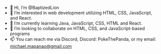 - 👋 Hi, I’m @BaptizedLion
- 👀 I’m interested in web development utilizing HTML, CSS, JavaScript, and React.
- 🌱 I’m currently learning Java, JavaScript, CSS, HTML and React.
- 💞️ I’m looking to collaborate on HTML, CSS, and JavaScript-based programs
- 📫 You can reach me via Discord, Discord: PokeThePanda, or my email: michael.mapanao@gmail.com

<!---
BaptizedLion/BaptizedLion is a ✨ special ✨ repository because its `README.md` (this file) appears on your GitHub profile.
You can click the Preview link to take a look at your changes.
--->
